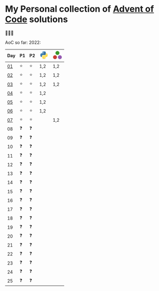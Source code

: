 # My Personal collection of [Advent of Code] solutions

:christmas_tree::santa::christmas_tree:

AoC so far:
2022:

| Day              | P1         | P2         | <a href="https://www.python.org" target="_blank" rel="noreferrer"> <img src="https://raw.githubusercontent.com/devicons/devicon/master/icons/python/python-original.svg" alt="python" width="30" height="30"/> </a> | <a href="https://julialang.org/" target="_blank" rel="noreferrer"> <img src="https://raw.githubusercontent.com/devicons/devicon/master/icons/julia/julia-original.svg" alt="julia" width="30" height="30"/> </a> | 
| ---------------- | ---------- | ---------- | -- | -- |
| [01](2022/Day01) | :star:     | :star:     | 1,2 | 1,2 |
| [02](2022/Day02) | :star:     | :star:     | 1,2 | 1,2 |
| [03](2022/Day03) | :star:     | :star:     | 1,2 | 1,2 |
| [04](2022/Day04) | :star:     | :star:     | 1,2 | |
| [05](2022/Day05) | :star:     | :star:     | 1,2 | |
| [06](2022/Day06) | :star:     | :star:     | 1,2 | |
| [07](2022/Day07) | :star:     | :star:     | | 1,2 |
| 08               | :question: | :question: | | |
| 09               | :question: | :question: | | |
| 10               | :question: | :question: | | |
| 11               | :question: | :question: | | |
| 12               | :question: | :question: | | |
| 13               | :question: | :question: | | |
| 14               | :question: | :question: | | |
| 15               | :question: | :question: | | |
| 16               | :question: | :question: | | |
| 17               | :question: | :question: | | |
| 18               | :question: | :question: | | |
| 19               | :question: | :question: | | |
| 20               | :question: | :question: | | |
| 21               | :question: | :question: | | |
| 22               | :question: | :question: | | |
| 23               | :question: | :question: | | |
| 24               | :question: | :question: | | |
| 25               | :question: | :question: | | |


[Advent of Code]: https://adventofcode.com/
